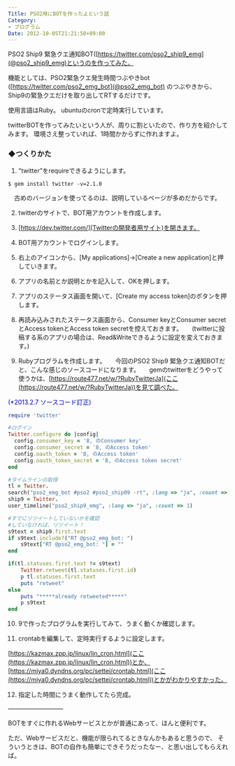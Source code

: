 ```yaml
---
Title: PSO2用にBOTを作ったよという話
Category:
- プログラム
Date: 2012-10-05T21:21:50+09:00
---
```


PSO2 Ship9 緊急クエ通知BOT([https://twitter.com/pso2_ship9_emg](@pso2_ship9_emg)というのを作ってみた。

機能としては、PSO2緊急クエ発生時間つぶやきbot ([https://twitter.com/pso2_emg_bot](@pso2_emg_bot) のつぶやきから、
Ship9の緊急クエだけを取り出してRTするだけです。

使用言語はRuby。 ubuntuのcronで定時実行しています。

twitterBOTを作ってみたいという人が、周りに割といたので、作り方を紹介してみます。
環境さえ整っていれば、1時間かからずに作れますよ。


### ◆つくりかた

1. ”twitter”をrequireできるようにします。
```
$ gem install twitter -v=2.1.0
```
　古めのバージョンを使ってるのは、説明しているページが多めだからです。

2. twitterのサイトで、BOT用アカウントを作成します。

3. [https://dev.twitter.com/](Twitterの開発者用サイト)を開きます。

4. BOT用アカウントでログインします。

5. 右上のアイコンから、[My applications]→[Create a new application]と押していきます。

6. アプリの名前とか説明とかを記入して、OKを押します。

7. アプリのステータス画面を開いて、[Create my access token]のボタンを押します。

8. 再読み込みされたステータス画面から、Consumer keyとConsumer secretとAccess tokenとAccess token secretを控えておきます。
　 (twitterに投稿する系のアプリの場合は、Read&Writeできるように設定を変えておきます。)

9. Rubyプログラムを作成します。
　 今回のPSO2 Ship9 緊急クエ通知BOTだと、こんな感じのソースコードになります。
　 gemのtwitterをどうやって使うかは、[https://route477.net/w/?RubyTwitterJa](ここ(https://route477.net/w/?RubyTwitterJa))を見て調べた。

<span style="color: #0000cc">(*2013.2.7 ソースコード訂正)</span>
```ruby
require 'twitter'

#ログイン
Twitter.configure do |config|
  config.consumer_key = '8, のConsumer key'
  config.consumer_secret = '8, のAccess token'
  config.oauth_token = '8, のAccess token'
  config.oauth_token_secret = '8, のAccess token secret'
end 

#タイムラインの取得
tl = Twitter.
search("pso2_emg_bot #pso2 #pso2_ship09 -rt", :lang => "ja", :count => 1)
ship9 = Twitter.
user_timeline("pso2_ship9_emg", :lang => "ja", :count => 1)

#すでにリツイートしていないかを確認
#していなければ、リツイート！
s9text = ship9.first.text
if s9text.include?("RT @pso2_emg_bot: ")
	s9text["RT @pso2_emg_bot: "] = ""
end

if(tl.statuses.first.text != s9text)
	Twitter.retweet(tl.statuses.first.id)
	p tl.statuses.first.text
	puts "retweet"
else
	puts "*****already retweeted*****"
	p s9text
end
```

10. 9で作ったプログラムを実行してみて、うまく動くか確認します。

11. crontabを編集して、定時実行するように設定します。

[https://kazmax.zpp.jp/linux/lin_cron.html](ここ(https://kazmax.zpp.jp/linux/lin_cron.html))とか、[https://miya0.dyndns.org/pc/settei/crontab.html](ここ(https://miya0.dyndns.org/pc/settei/crontab.html))とかがわかりやすかった。

12. 指定した時間にうまく動作してたら完成。


―――――――――

BOTをすぐに作れるWebサービスとかが普通にあって、ほんと便利です。

ただ、Webサービスだと、機能が限られてるときなんかもあると思うので、
そういうときは、BOTの自作も簡単にできそうだったなー、と思い出してもらえれば。
